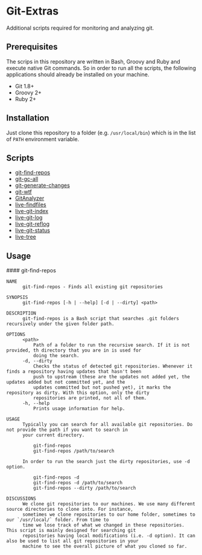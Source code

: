 # Git-Extras

Additional scripts required for monitoring and analyzing git.

## Prerequisites

The scrips in this repository are written in Bash, Groovy and Ruby and execute native Git commands. So in order to run
all the scripts, the following applications should already be installed on your machine.

* Git 1.8+
* Groovy 2+
* Ruby 2+

## Installation

Just clone this repository to a folder (e.g. `/usr/local/bin`) which is in the list of `PATH` environment variable.

## Scripts

* [git-find-repos](#git-find-repos)
* [git-gc-all](#git-gc-all)
* [git-generate-changes](#git-generate-changes)
* [git-wtf](#git-wtf)
* [GitAnalyzer](#GitAnalyzer)
* [live-findfiles](#live-findfiles)
* [live-git-index](#live-git-index)
* [live-git-log](#live-git-log)
* [live-git-reflog](#live-git-reflog)
* [live-git-status](#live-git-status)
* [live-tree](#live-tree)

## Usage

<a name="git-find-repos"/>
#### git-find-repos

```
NAME
      git-find-repos - Finds all existing git repositories

SYNOPSIS
      git-find-repos [-h | --help] [-d | --dirty] <path>

DESCRIPTION
      git-find-repos is a Bash script that searches .git folders recursively under the given folder path.

OPTIONS
      <path>
          Path of a folder to run the recursive search. If it is not provided, th directory that you are in is used for
          doing the search.
      -d, --dirty
          Checks the status of detected git repositories. Whenever it finds a repository having updates that hasn't been
          push to upstream (these are the updates not added yet, the updates added but not committed yet, and the
          updates committed but not pushed yet), it marks the repository as dirty. With this option, only the dirty
          repositories are printed, not all of them.
      -h, --help
          Prints usage information for help.

USAGE
      Typically you can search for all available git repositories. Do not provide the path if you want to search in
      your current directory.

          git-find-repos
          git-find-repos /path/to/search

      In order to run the search just the dirty repositories, use -d option.

          git-find-repos -d
          git-find-repos -d /path/to/search
          git-find-repos --dirty /path/to/search

DISCUSSIONS
      We clone git repositories to our machines. We use many different source directories to clone into. For instance,
      sometimes we clone repositories to our home folder, sometimes to our `/usr/local/` folder. From time to
      time we lose track of what we changed in these repositories. This script is mainly designed for searching git
      repositories having local modifications (i.e. -d option). It can also be used to list all git repositories in your
      machine to see the overall picture of what you cloned so far.
```
